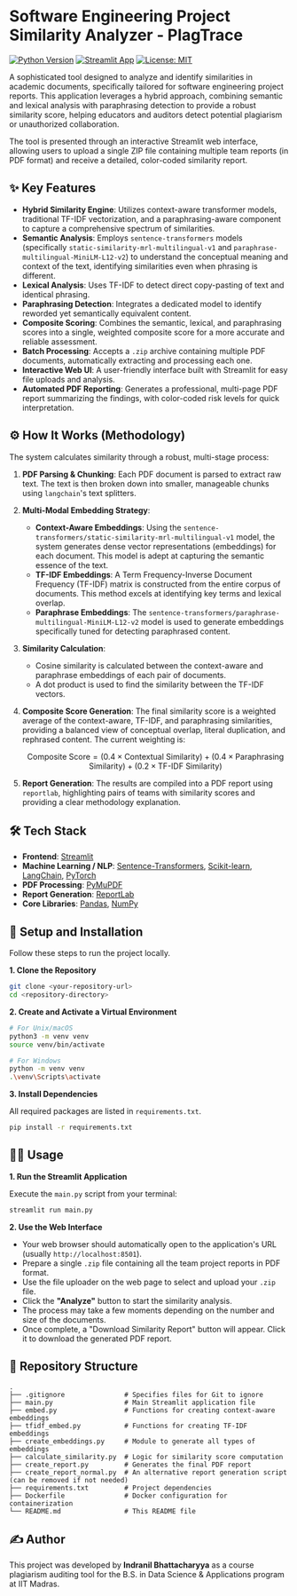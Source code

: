 # Software Engineering Project Similarity Analyzer - PlagTrace

[![Python Version](https://img.shields.io/badge/python-3.10%2B-blue.svg)](https://www.python.org/downloads/release/python-3100/)
[![Streamlit App](https://static.streamlit.io/badges/streamlit_badge_black_white.svg)](https://plagtrace.streamlit.app/)
[![License: MIT](https://img.shields.io/badge/License-MIT-yellow.svg)](https://opensource.org/licenses/MIT)

A sophisticated tool designed to analyze and identify similarities in academic documents, specifically tailored for software engineering project reports. This application leverages a hybrid approach, combining semantic and lexical analysis with paraphrasing detection to provide a robust similarity score, helping educators and auditors detect potential plagiarism or unauthorized collaboration.

The tool is presented through an interactive Streamlit web interface, allowing users to upload a single ZIP file containing multiple team reports (in PDF format) and receive a detailed, color-coded similarity report.

## ✨ Key Features

- **Hybrid Similarity Engine**: Utilizes context-aware transformer models, traditional TF-IDF vectorization, and a paraphrasing-aware component to capture a comprehensive spectrum of similarities.
- **Semantic Analysis**: Employs `sentence-transformers` models (specifically `static-similarity-mrl-multilingual-v1` and `paraphrase-multilingual-MiniLM-L12-v2`) to understand the conceptual meaning and context of the text, identifying similarities even when phrasing is different.
- **Lexical Analysis**: Uses TF-IDF to detect direct copy-pasting of text and identical phrasing.
- **Paraphrasing Detection**: Integrates a dedicated model to identify reworded yet semantically equivalent content.
- **Composite Scoring**: Combines the semantic, lexical, and paraphrasing scores into a single, weighted composite score for a more accurate and reliable assessment.
- **Batch Processing**: Accepts a `.zip` archive containing multiple PDF documents, automatically extracting and processing each one.
- **Interactive Web UI**: A user-friendly interface built with Streamlit for easy file uploads and analysis.
- **Automated PDF Reporting**: Generates a professional, multi-page PDF report summarizing the findings, with color-coded risk levels for quick interpretation.

## ⚙️ How It Works (Methodology)

The system calculates similarity through a robust, multi-stage process:

1.  **PDF Parsing & Chunking**: Each PDF document is parsed to extract raw text. The text is then broken down into smaller, manageable chunks using `langchain`'s text splitters.

2.  **Multi-Modal Embedding Strategy**:

    * **Context-Aware Embeddings**: Using the `sentence-transformers/static-similarity-mrl-multilingual-v1` model, the system generates dense vector representations (embeddings) for each document. This model is adept at capturing the semantic essence of the text.
    * **TF-IDF Embeddings**: A Term Frequency-Inverse Document Frequency (TF-IDF) matrix is constructed from the entire corpus of documents. This method excels at identifying key terms and lexical overlap.
    * **Paraphrase Embeddings**: The `sentence-transformers/paraphrase-multilingual-MiniLM-L12-v2` model is used to generate embeddings specifically tuned for detecting paraphrased content.

3.  **Similarity Calculation**:

    * Cosine similarity is calculated between the context-aware and paraphrase embeddings of each pair of documents.
    * A dot product is used to find the similarity between the TF-IDF vectors.

4.  **Composite Score Generation**: The final similarity score is a weighted average of the context-aware, TF-IDF, and paraphrasing similarities, providing a balanced view of conceptual overlap, literal duplication, and rephrased content. The current weighting is:

    $$
    \text{Composite Score} = (0.4 \times \text{Contextual Similarity}) + (0.4 \times \text{Paraphrasing Similarity}) + (0.2 \times \text{TF-IDF Similarity})
    $$

5.  **Report Generation**: The results are compiled into a PDF report using `reportlab`, highlighting pairs of teams with similarity scores and providing a clear methodology explanation.

## 🛠️ Tech Stack

-   **Frontend**: [Streamlit](https://streamlit.io/)
-   **Machine Learning / NLP**: [Sentence-Transformers](https://www.sbert.net/), [Scikit-learn](https://scikit-learn.org/), [LangChain](https://www.langchain.com/), [PyTorch](https://pytorch.org/)
-   **PDF Processing**: [PyMuPDF](https://pymupdf.readthedocs.io/en/latest/)
-   **Report Generation**: [ReportLab](https://www.reportlab.com/)
-   **Core Libraries**: [Pandas](https://pandas.pydata.org/), [NumPy](https://numpy.org/)

## 🚀 Setup and Installation

Follow these steps to run the project locally.

**1. Clone the Repository**

```bash
git clone <your-repository-url>
cd <repository-directory>
```

**2. Create and Activate a Virtual Environment**

```bash
# For Unix/macOS
python3 -m venv venv
source venv/bin/activate

# For Windows
python -m venv venv
.\venv\Scripts\activate
```

**3. Install Dependencies**

All required packages are listed in `requirements.txt`.

```bash
pip install -r requirements.txt
```

## 🏃‍♀️ Usage

**1. Run the Streamlit Application**

Execute the `main.py` script from your terminal:

```bash
streamlit run main.py
```

**2. Use the Web Interface**

-   Your web browser should automatically open to the application's URL (usually `http://localhost:8501`).
-   Prepare a single `.zip` file containing all the team project reports in PDF format.
-   Use the file uploader on the web page to select and upload your `.zip` file.
-   Click the **"Analyze"** button to start the similarity analysis.
-   The process may take a few moments depending on the number and size of the documents.
-   Once complete, a "Download Similarity Report" button will appear. Click it to download the generated PDF report.

## 📁 Repository Structure

```
.
├── .gitignore               # Specifies files for Git to ignore
├── main.py                  # Main Streamlit application file
├── embed.py                 # Functions for creating context-aware embeddings
├── tfidf_embed.py           # Functions for creating TF-IDF embeddings
├── create_embeddings.py     # Module to generate all types of embeddings
├── calculate_similarity.py  # Logic for similarity score computation
├── create_report.py         # Generates the final PDF report
├── create_report_normal.py  # An alternative report generation script (can be removed if not needed)
├── requirements.txt         # Project dependencies
├── Dockerfile               # Docker configuration for containerization
└── README.md                # This README file
```

## ✍️ Author

This project was developed by **Indranil Bhattacharyya** as a course plagiarism auditing tool for the B.S. in Data Science & Applications program at IIT Madras.
```